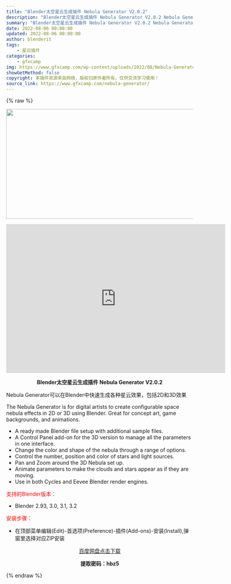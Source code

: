 ```yaml
---
title: "Blender太空星云生成插件 Nebula Generator V2.0.2"
description: "Blender太空星云生成插件 Nebula Generator V2.0.2 Nebula Generator可以在Blender中快速生成各种星云效果，包括2D和3D效果 The Nebula G..."
summary: "Blender太空星云生成插件 Nebula Generator V2.0.2 Nebula Generator可以在Blender中快速生成各种星云效果，包括2D和3D效果 The Nebula G..."
date: 2022-08-06 00:00:00
updated: 2022-08-06 00:00:00
author: blenderit
tags: 
    - 星云插件
categories:
    - gfxcamp
img: https://www.gfxcamp.com/wp-content/uploads/2022/08/Nebula-Generator.jpg
showGetMethod: false
copyright: 本插件资源来自网络，版权归原作者所有，仅供交流学习使用！
source_link: https://www.gfxcamp.com/nebula-generator/
---
```


{% raw %}
<div><p><img decoding="async" class="aligncenter size-full wp-image-105785" src="https://www.gfxcamp.com/wp-content/uploads/2022/08/Nebula-Generator.jpg" data-src="https://www.gfxcamp.com/wp-content/uploads/2022/08/Nebula-Generator.jpg" alt="" width="590" height="295" data-srcset="https://www.gfxcamp.com/wp-content/uploads/2022/08/Nebula-Generator.jpg 590w, https://www.gfxcamp.com/wp-content/uploads/2022/08/Nebula-Generator-150x75.jpg 150w" data-sizes="(max-width: 590px) 100vw, 590px"></p><p style="text-align: center;"><iframe loading="lazy" src="https://player.youku.com/embed/XNTg5MTU4MTU4OA==" width="590" height="400" frameborder="0" allowfullscreen="allowfullscreen" data-mce-fragment="1"></iframe></p><p style="text-align: center;"><strong>Blender太空星云生成插件 Nebula Generator V2.0.2</strong></p><p>Nebula Generator可以在Blender中快速生成各种星云效果，包括2D和3D效果</p><p>The Nebula Generator is for digital artists to create configurable space nebula effects in 2D or 3D using Blender. Great for concept art, game backgrounds, and animations.</p><ul>
<li>A ready made Blender file setup with additional sample files.</li>
<li>A Control Panel add-on for the 3D version to manage all the parameters in one interface.</li>
<li>Change the color and shape of the nebula through a range of options.</li>
<li>Control the number, position and color of stars and light sources.</li>
<li>Pan and Zoom around the 3D Nebula set up.</li>
<li>Animate parameters to make the clouds and stars appear as if they are moving.</li>
<li>Use in both Cycles and Eevee Blender render engines.</li>
</ul><p style="text-align: left;"><span style="color: #ff0000;">支持的Blender版本：</span></p><ul>
<li style="text-align: left;">Blender 2.93, 3.0, 3.1, 3.2</li>
</ul><p style="text-align: left;"><span style="color: #ff0000;">安装步骤：</span></p><ul>
<li>在顶部菜单编辑(Edit)-首选项(Preference)-插件(Add-ons)-安装(Install),弹窗里选择对应ZIP安装</li>
</ul><p style="text-align: center;"><a class="maxbutton-3 maxbutton maxbutton-baidu" target="_blank" rel="noopener" href="https://pan.baidu.com/s/1tcwb732Zypvd-Sl0G8Y7pw?pwd=hbz5"><span class="mb-text">百度网盘点击下载</span></a></p><p style="text-align: center;"><strong>提取密码：hbz5</strong></p></div>
<div style="display: none">gfxcamp</div>
{% endraw %}